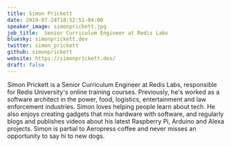 ```yaml
---
title: Simon Prickett
date: 2019-07-24T18:52:51-04:00
speaker_image: simonprickett.jpg
job_title:  Senior Curriculum Engineer at Redis Labs
bluesky: simonprickett.dev
twitter: simon_prickett
github: simonprickett
website: https://simonprickett.dev/
draft: false
---
```


Simon Prickett is a Senior Curriculum Engineer at Redis Labs, responsible for Redis University's online training courses.  Previously, he's worked as a software architect in the power, food, logistics, entertainment and law enforcement industries.  Simon loves helping people learn about tech.  He also enjoys creating gadgets that mix hardware with software, and regularly blogs and publishes videos about his latest Raspberry Pi, Arduino and Alexa projects.  Simon is partial to Aeropress coffee and never misses an opportunity to say hi to new dogs.
